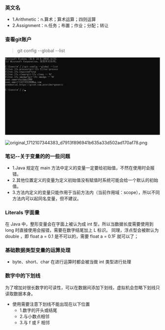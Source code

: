 ### 英文名
- 1.Arithmetic：n.算术；算术运算；四则运算
- 2.Assignment：n.任务；布置；作业；分配；转让

### 查看git账户
> git config --global --list

![img.png](img/lookupgitcount.png)

![original_1712107344383_d7913f896941b635a33d502ad170af78.png](..%2F..%2F..%2F..%2F..%2FUsers%2Fw%27j%27j%2FAppData%2FRoaming%2FTencent%2FWeMeet%2FGlobal%2FIM%2Fimage%2F2024-4%2F12224605586457855993%2Foriginal_1712107344383_d7913f896941b635a33d502ad170af78.png)

### 笔记--关于变量的的一些问题
- 1.Java 规定在 main 方法中定义的变量一定要给初始值，不然在使用时会报错。
- 2.其他位置定义的变量为定义初始值没有赋值时系统可能会给一个默认的初始值。
- 3.方法内定义的变量只能作用于当前方法内（当前作用域：scope），所以不同方法内可以起同名变量，但不建议。

### Literals 字面量
在 Java 中，整形变量会在字面上被认为成 int 型，所以当数据长度需要使用到 long 时直接使用会报错，需要在数字结尾加上 L 标识。
同理，浮点型会被默认为 double ，即 float a = 0.1 是不可以的，需要 float a = 0.1F 就可以了；

### 基础数据类型变量的运算处理
- byte、short、char 在进行运算时都会被当做 int 类型进行处理

### 数字中的下划线
  为了增加对很长数字的可读性，可以在数据间添加下划线，虚拟机会忽略下划线只读取数据本身。

- 使用需要注意下划线不能出现在以下位置
  - 1.数字的开头或结尾
  - 2.与小数点相邻
  - 3.与 f 或 F 相邻
  

  
